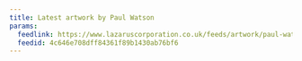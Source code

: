 ```yaml
---
title: Latest artwork by Paul Watson
params:
  feedlink: https://www.lazaruscorporation.co.uk/feeds/artwork/paul-watson/format/rss
  feedid: 4c646e708dff84361f89b1430ab76bf6
---
```

